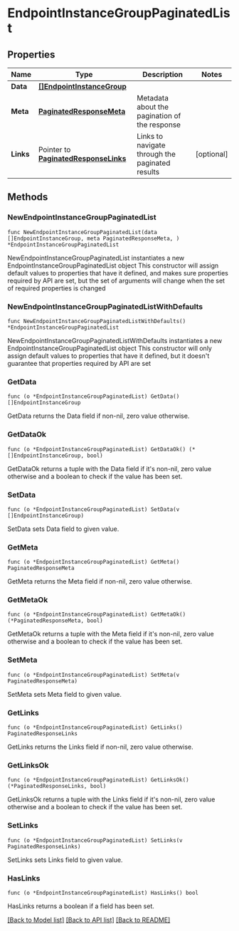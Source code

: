 # EndpointInstanceGroupPaginatedList

## Properties

Name | Type | Description | Notes
------------ | ------------- | ------------- | -------------
**Data** | [**[]EndpointInstanceGroup**](EndpointInstanceGroup.md) |  | 
**Meta** | [**PaginatedResponseMeta**](PaginatedResponseMeta.md) | Metadata about the pagination of the response | 
**Links** | Pointer to [**PaginatedResponseLinks**](PaginatedResponseLinks.md) | Links to navigate through the paginated results | [optional] 

## Methods

### NewEndpointInstanceGroupPaginatedList

`func NewEndpointInstanceGroupPaginatedList(data []EndpointInstanceGroup, meta PaginatedResponseMeta, ) *EndpointInstanceGroupPaginatedList`

NewEndpointInstanceGroupPaginatedList instantiates a new EndpointInstanceGroupPaginatedList object
This constructor will assign default values to properties that have it defined,
and makes sure properties required by API are set, but the set of arguments
will change when the set of required properties is changed

### NewEndpointInstanceGroupPaginatedListWithDefaults

`func NewEndpointInstanceGroupPaginatedListWithDefaults() *EndpointInstanceGroupPaginatedList`

NewEndpointInstanceGroupPaginatedListWithDefaults instantiates a new EndpointInstanceGroupPaginatedList object
This constructor will only assign default values to properties that have it defined,
but it doesn't guarantee that properties required by API are set

### GetData

`func (o *EndpointInstanceGroupPaginatedList) GetData() []EndpointInstanceGroup`

GetData returns the Data field if non-nil, zero value otherwise.

### GetDataOk

`func (o *EndpointInstanceGroupPaginatedList) GetDataOk() (*[]EndpointInstanceGroup, bool)`

GetDataOk returns a tuple with the Data field if it's non-nil, zero value otherwise
and a boolean to check if the value has been set.

### SetData

`func (o *EndpointInstanceGroupPaginatedList) SetData(v []EndpointInstanceGroup)`

SetData sets Data field to given value.


### GetMeta

`func (o *EndpointInstanceGroupPaginatedList) GetMeta() PaginatedResponseMeta`

GetMeta returns the Meta field if non-nil, zero value otherwise.

### GetMetaOk

`func (o *EndpointInstanceGroupPaginatedList) GetMetaOk() (*PaginatedResponseMeta, bool)`

GetMetaOk returns a tuple with the Meta field if it's non-nil, zero value otherwise
and a boolean to check if the value has been set.

### SetMeta

`func (o *EndpointInstanceGroupPaginatedList) SetMeta(v PaginatedResponseMeta)`

SetMeta sets Meta field to given value.


### GetLinks

`func (o *EndpointInstanceGroupPaginatedList) GetLinks() PaginatedResponseLinks`

GetLinks returns the Links field if non-nil, zero value otherwise.

### GetLinksOk

`func (o *EndpointInstanceGroupPaginatedList) GetLinksOk() (*PaginatedResponseLinks, bool)`

GetLinksOk returns a tuple with the Links field if it's non-nil, zero value otherwise
and a boolean to check if the value has been set.

### SetLinks

`func (o *EndpointInstanceGroupPaginatedList) SetLinks(v PaginatedResponseLinks)`

SetLinks sets Links field to given value.

### HasLinks

`func (o *EndpointInstanceGroupPaginatedList) HasLinks() bool`

HasLinks returns a boolean if a field has been set.


[[Back to Model list]](../README.md#documentation-for-models) [[Back to API list]](../README.md#documentation-for-api-endpoints) [[Back to README]](../README.md)


